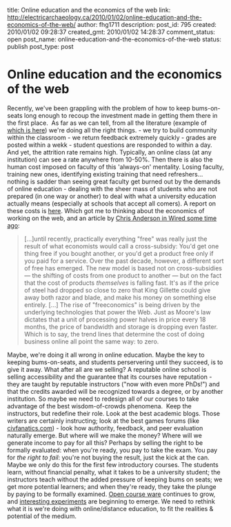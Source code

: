title: Online education and the economics of the web
link: http://electricarchaeology.ca/2010/01/02/online-education-and-the-economics-of-the-web/
author: fhg1711
description: 
post_id: 795
created: 2010/01/02 09:28:37
created_gmt: 2010/01/02 14:28:37
comment_status: open
post_name: online-education-and-the-economics-of-the-web
status: publish
post_type: post

# Online education and the economics of the web

Recently, we've been grappling with the problem of how to keep bums-on-seats long enough to recoup the investment made in getting them there in the first place.  As far as we can tell, from all the literature (example of [which is here](http://www.facultyfocus.com/free-report/strategies-for-increasing-online-student-retention-and-satisfaction/)) we're doing all the right things. \- we try to build community within the classroom \- we return feedback extremely quickly \- grades are posted within a wekk \- student questions are responded to within a day. And yet, the attrition rate remains high. Typically, an online class (at any institution) can see a rate anywhere from 10-50%. Then there is also the human cost imposed on faculty of this 'always-on' mentality. Losing faculty, training new ones, identifying existing training that need refreshers... nothing is sadder than seeing great faculty get burned out by the demands of online education - dealing with the sheer mass of students who are not prepared (in one way or another) to deal with what a university education actually means (especially at schools that accept all comers). A report on these costs is [here](http://www.facultyfocus.com/articles/distance-learning/understanding-the-costs-of-online-faculty-turnover/). Which got me to thinking about the economics of working on the web, and an article by [Chris Anderson in Wired some time ago](http://www.wired.com/techbiz/it/magazine/16-03/ff_free): 

> [...]until recently, practically everything "free" was really just the result of what economists would call a cross-subsidy: You'd get one thing free if you bought another, or you'd get a product free only if you paid for a service. Over the past decade, however, a different sort of free has emerged. The new model is based not on cross-subsidies — the shifting of costs from one product to another — but on the fact that the cost of products _themselves_ is falling fast. It's as if the price of steel had dropped so close to zero that King Gillette could give away both razor and blade, and make his money on something else entirely. [...] The rise of "freeconomics" is being driven by the underlying technologies that power the Web. Just as Moore's law dictates that a unit of processing power halves in price every 18 months, the price of bandwidth and storage is dropping even faster. Which is to say, the trend lines that determine the cost of doing business online all point the same way: to zero.

Maybe, we're doing it all wrong in online education. Maybe the key to keeping bums-on-seats, and students perservering until they succeed, is to give it away. What after all are we selling? A reputable online school is selling accessibility and the guarantee that its courses have reputation - they are taught by reputable instructors ("now with even more PhDs!") and that the credits awarded will be recognized towards a degree, or by another institution. So maybe we need to redesign all of our courses to take advantage of the best wisdom-of-crowds phenomena.  Keep the instructors, but redefine their role. Look at the best academic blogs. Those writers are certainly instructing; look at the best games forums (like [civfanatics.com](http://www.civfanatics.com)) - look how authority, feedback, and peer evaluation naturally emerge. But where will we make the money? Where will we generate income to pay for all this? Perhaps by selling the right to be formally evaluated: when you're ready, you pay to take the exam. You pay for _the right to fail_: you're not buying the result, just the kick at the can. Maybe we only do this for the first few introductory courses. The students learn, without financial penalty, what it takes to be a university student; the instructors teach without the added pressure of keeping bums on seats; we get more potential learners; and when they're ready, they take the plunge by paying to be formally examined. [Open course ware](http://ocw.mit.edu/OcwWeb/web/home/home/index.htm) continues to grow, and [interesting experiments](http://openphd.wordpress.com/2009/09/17/the-open-phd-what-a-concept/) are beginning to emerge. We need to rethink what it is we're doing with online/distance education, to fit the realities & potential of the medium.